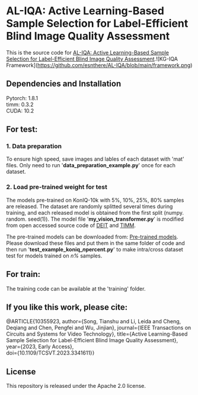 # AL-IQA: Active Learning-Based Sample Selection for Label-Efficient Blind Image Quality Assessment
This is the source code for [AL-IQA: Active Learning-Based Sample Selection for Label-Efficient Blind Image Quality Assessment]([https://ieeexplore.ieee.org/document/10003665](https://ieeexplore.ieee.org/document/10355923)).![KG-IQA Framework](https://github.com/esnthere/AL-IQA/blob/main/framework.png)

## Dependencies and Installation
Pytorch: 1.8.1  
timm: 0.3.2  
CUDA: 10.2  

## For test:
### 1. Data preparation  
   To ensure high speed, save images and lables of each dataset with 'mat' files. Only need to run '**data_preparation_example.py**' once for each dataset.
   
### 2. Load pre-trained weight for test  
   The models pre-trained on KonIQ-10k with 5%, 10%, 25%, 80% samples are released. The dataset are randomly splitted several times during training, and each released model is obtained from the first split (numpy. random. seed(1)). The model file '**my_vision_transformer.py**' is modified from open accessed source code of [DEIT](https://github.com/facebookresearch/deit) and [TIMM](https://github.com/huggingface/pytorch-image-models/tree/main/timm). 
   
   The pre-trained models can be downloaded from: [Pre-trained models](https://pan.baidu.com/s/1kKGTp1iS0QGhuYGSJQVhTg?pwd=o80k). Please download these files and put them in the same folder of code and then run '**test_example_koniq_*n*percent.py**' to make intra/cross dataset test for models trained on *n%* samples.
   
   
## For train:  
The training code can be available at the 'training' folder.


## If you like this work, please cite:

@ARTICLE{10355923,
  author={Song, Tianshu and Li, Leida and Cheng, Deqiang and Chen, Pengfei and Wu, Jinjian},
  journal={IEEE Transactions on Circuits and Systems for Video Technology}, 
  title={Active Learning-Based Sample Selection for Label-Efficient Blind Image Quality Assessment}, 
  year={2023, Early Access},  
  doi={10.1109/TCSVT.2023.3341611}}

  
## License
This repository is released under the Apache 2.0 license. 
